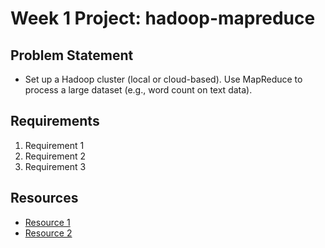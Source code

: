 # Week 1 Project: hadoop-mapreduce

## Problem Statement
- Set up a Hadoop cluster (local or cloud-based). Use MapReduce to process a large dataset (e.g., word count on text data).

## Requirements
1. Requirement 1
2. Requirement 2
3. Requirement 3

## Resources
- [Resource 1](https://example.com)
- [Resource 2](https://example.com)
